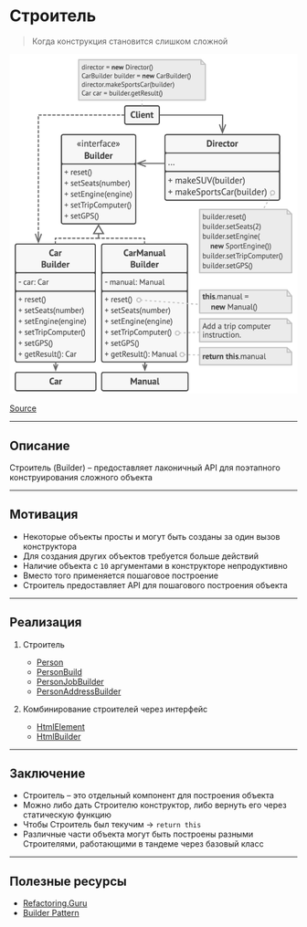 # Строитель

> Когда конструкция становится слишком сложной

![builder.png](../_images/builder.png)

[Source](https://refactoring.guru/design-patterns/builder)

---

## Описание

Строитель (Builder) – предоставляет лаконичный API для поэтапного конструирования сложного объекта

---

## Мотивация

- Некоторые объекты просты и могут быть созданы за один вызов конструктора
- Для создания других объектов требуется больше действий
- Наличие объекта с `10` аргументами в конструкторе непродуктивно
- Вместо того применяется пошаговое построение
- Строитель предоставляет API для пошагового построения объекта

---

## Реализация

1. Строитель

    - [Person](Person.java)
    - [PersonBuild](PersonBuilder.java)
    - [PersonJobBuilder](PersonJobBuilder.java)
    - [PersonAddressBuilder](PersonAddressBuilder.java)

2. Комбинирование строителей через интерфейс

    - [HtmlElement](HtmlElement.java)
    - [HtmlBuilder](HtmlBuilder.java)

---

## Заключение

- Строитель – это отдельный компонент для построения объекта
- Можно либо дать Строителю конструктор, либо вернуть его через статическую функцию
- Чтобы Строитель был текучим -> `return this`
- Различные части объекта могут быть построены разными Строителями, работающими в тандеме через базовый класс

---

## Полезные ресурсы

- [Refactoring.Guru](https://refactoring.guru/design-patterns/builder)
- [Builder Pattern](https://www.oodesign.com/builder-pattern)
